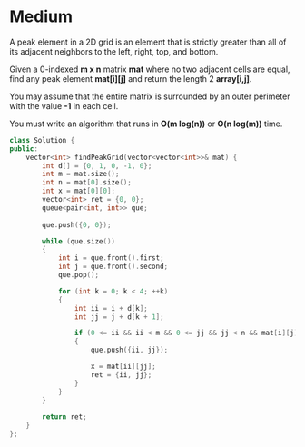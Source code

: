 # Medium

A peak element in a 2D grid is an element that is strictly greater than all of its adjacent neighbors to the left, right, top, and bottom.

Given a 0-indexed **m x n** matrix **mat** where no two adjacent cells are equal, find any peak element **mat[i][j]** and return the length 2 **array[i,j]**.

You may assume that the entire matrix is surrounded by an outer perimeter with the value **-1** in each cell.

You must write an algorithm that runs in **O(m log(n))** or **O(n log(m))** time.

```cpp
class Solution {
public:
    vector<int> findPeakGrid(vector<vector<int>>& mat) {
        int d[] = {0, 1, 0, -1, 0};
        int m = mat.size();
        int n = mat[0].size();
        int x = mat[0][0];
        vector<int> ret = {0, 0};
        queue<pair<int, int>> que;
        
        que.push({0, 0});

        while (que.size())
        {
            int i = que.front().first;
            int j = que.front().second;
            que.pop();

            for (int k = 0; k < 4; ++k)
            {
                int ii = i + d[k];
                int jj = j + d[k + 1];

                if (0 <= ii && ii < m && 0 <= jj && jj < n && mat[i][j] < mat[ii][jj] && x < mat[ii][jj])
                {
                    que.push({ii, jj});

                    x = mat[ii][jj];
                    ret = {ii, jj};
                }
            }
        }
            
        return ret;
    }
};
```

